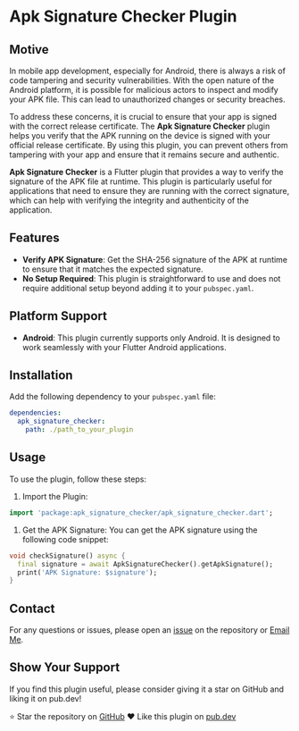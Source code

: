 # Apk Signature Checker Plugin

## Motive

In mobile app development, especially for Android, there is always a risk of code tampering and security vulnerabilities. With the open nature of the Android platform, it is possible for malicious actors to inspect and modify your APK file. This can lead to unauthorized changes or security breaches.

To address these concerns, it is crucial to ensure that your app is signed with the correct release certificate. The **Apk Signature Checker** plugin helps you verify that the APK running on the device is signed with your official release certificate. By using this plugin, you can prevent others from tampering with your app and ensure that it remains secure and authentic.

**Apk Signature Checker** is a Flutter plugin that provides a way to verify the signature of the APK file at runtime. This plugin is particularly useful for applications that need to ensure they are running with the correct signature, which can help with verifying the integrity and authenticity of the application.

## Features

- **Verify APK Signature**: Get the SHA-256 signature of the APK at runtime to ensure that it matches the expected signature.
- **No Setup Required**: This plugin is straightforward to use and does not require additional setup beyond adding it to your `pubspec.yaml`.

## Platform Support

- **Android**: This plugin currently supports only Android. It is designed to work seamlessly with your Flutter Android applications.

## Installation

Add the following dependency to your `pubspec.yaml` file:

```yaml
dependencies:
  apk_signature_checker:
    path: ./path_to_your_plugin
```

## Usage

To use the plugin, follow these steps:

1. Import the Plugin:

```dart
import 'package:apk_signature_checker/apk_signature_checker.dart';
```

1. Get the APK Signature: You can get the APK signature using the following code snippet:

```dart
void checkSignature() async {
  final signature = await ApkSignatureChecker().getApkSignature();
  print('APK Signature: $signature');
}
```

## Contact
For any questions or issues, please open an [issue](https://github.com/kami-mehar38/apk_signature_checker/issues) on the repository or [Email Me](mailto:kamranramzan098@gmail.com).

## Show Your Support
If you find this plugin useful, please consider giving it a star on GitHub and liking it on pub.dev!

⭐ Star the repository on [GitHub](https://github.com/kami-mehar38/apk_signature_checker)
❤️ Like this plugin on [pub.dev](https://pub.dev/)